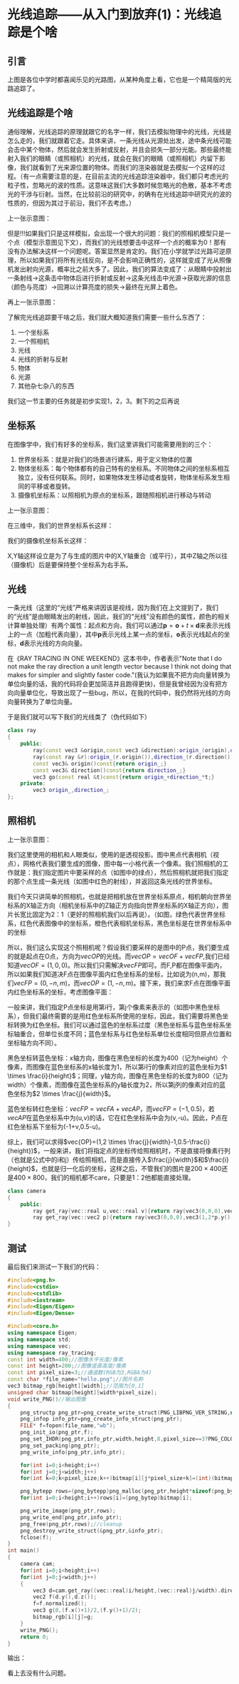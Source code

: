 # 光线追踪——从入门到放弃(1)：光线追踪是个啥
## 引言
上图是各位中学时都喜闻乐见的光路图，从某种角度上看，它也是一个精简版的光路追踪了。

## 光线追踪是个啥
通俗理解，光线追踪的原理就跟它的名字一样，我们去模拟物理中的光线，光线是怎么走的，我们就跟着它走。具体来讲，一条光线从光源处出发，途中条光线可能会击中某个物体，然后就会发生折射或反射，并且会损失一部分光能。那些最终能射入我们的眼睛（或照相机）的光线，就会在我们的眼睛（或照相机）内留下影像，我们就看到了光来源位置的物体。而我们的渲染器就是去模拟一个这样的过程。（有一点需要注意的是，在目前主流的光线追踪渲染器中，我们都只考虑光的粒子性，忽略光的波的性质。这意味这我们大多数时候忽略光的色散，基本不考虑光的干涉与衍射。当然，在比较前沿的研究中，的确有在光线追踪中研究光的波的性质的，但因为其过于前沿，我们不去考虑。）

上一张示意图：


但是!!!如果我们只是这样模拟，会出现一个很大的问题：我们的照相机模型只是一个点（模型示意图见下文），而我们的光线想要击中这样一个点的概率为0！那有没有办法解决这样一个问题呢。答案显然是肯定的。我们在小学就学过光路可逆原理，所以如果我们将所有光线反向，是不会影响正确性的，这样就变成了光从照像机发出射向光源，概率比之前大多了。因此，我们的算法变成了：从眼睛中投射出一条射线->这条击中物体后进行折射或反射->这条光线击中光源->获取光源的信息（颜色与亮度）->回溯以计算亮度的损失->最终在光屏上着色。

再上一张示意图：


了解完光线追踪要干啥之后，我们就大概知道我们需要一些什么东西了：
1. 一个坐标系
2. 一个照相机
3. 光线
4. 光线的折射与反射
5. 物体
6. 光源
7. 其他杂七杂八的东西

我们这一节主要的任务就是初步实现1，2，3。剩下的之后再说

## 坐标系

在图像学中，我们有好多的坐标系，我们这里讲我们可能需要用到的三个：
1. 世界坐标系：就是对我们的场景进行建系，用于定义物体的位置
2. 物体坐标系：每个物体都有的自己特有的坐标系。不同物体之间的坐标系相互独立，没有任何联系。同时，如果物体发生移动或者旋转，物体坐标系发生相同的平移或者旋转。
3. 摄像机坐标系：以照相机为原点的坐标系，跟随照相机进行移动与转动

上一张示意图：


在三维中，我们的世界坐标系长这样：

我们的摄像机坐标系长这样：

X,Y轴这样设立是为了与生成的图片中的X,Y轴重合（或平行），其中Z轴之所以往（摄像机）后是要保持整个坐标系为右手系。


## 光线

一条光线（这里的“光线”严格来讲因该是视线，因为我们在上文提到了，我们的“光线”是由眼睛发出的射线，因此，我们的“光线”没有颜色的属性，颜色的相关计算单独处理）有两个属性：起点和方向，我们可以通过$\mathbf p=\mathbf o+t \times \mathbf d \tag{ray}$来表示光线上的一点（加粗代表向量），其中$\mathbf p$表示光线上某一点的坐标，$\mathbf o$表示光线起点的坐标，$\mathbf d$表示光线的方向向量。

在《RAY TRACING IN ONE WEEKEND》这本书中，作者表示"Note that I do not make the ray direction a unit length vector because I think not doing that makes for simpler and slightly faster code."(我认为如果我不把方向向量转换为单位向量的话，我的代码将会更加简洁并且跑得更快)，但是我曾经因为没有把方向向量单位化，导致出现了一些bug，所以，在我的代码中，我仍然将光线的方向向量转换为了单位向量。

于是我们就可以写下我们的光线类了（伪代码如下）

```c++
class ray
{
	public:
		ray(const vec3 &origin,const vec3 &direction):origin_(origin),direction_(direction.normalized()){}
		ray(const ray &r):origin_(r.origin()),direction_(r.direction()){};
		const vec3& origin()const{return origin_;}
		const vec3& direction()const{return direction_;}
		vec3 go(const real &t)const{return origin_+direction_*t;}
	private:
		vec3 origin_,direction_;
};
```

## 照相机
上一张示意图：


我们这里使用的相机和人眼类似，使用的是透视投影。图中黑点代表相机（视点），网格代表我们要生成的图像，图中每一小格代表一个像素。我们照相机的工作就是：我们指定图片中要采样的点（如图中的绿点），然后照相机就把我们指定的那个点生成一条光线（如图中红色的射线），并返回这条光线的世界坐标。


我们今天只讲简单的照相机，也就是把相机放在世界坐标系原点，相机朝向世界坐标系的X轴正方向（相机坐标系中的Z轴正方向指向世界坐标系的X轴正方向），图片长宽比固定为2：1（更好的照相机我们以后再说）。（如图，绿色代表世界坐标系，红色代表图像中的坐标系，橙色代表相机坐标系，黑色坐标是在世界坐标系中的坐标

所以，我们这么实现这个照相机呢？假设我们要采样的是图中的P点，我们要生成的就是起点在O点，方向为$vec{OP}$的光线。而$vec{OP}=vec{OF}+vec{FP}$,我们已经知道$vec{OF}=(1,0,0)$。所以我们只需解决$vec{FP}$即可。而F,P都在图像平面内，所以如果我们知道决F点在图像平面内红色坐标系的坐标，比如说为(n,m)，那我们$vec{FP}=(0,-n,m)$，而$vec{OP}=(1,-n,m)$。接下来，我们来求F点在图像平面内红色坐标系的坐标，考虑图像平面：


一般来讲，我们指定P点坐标是用第i行，第j个像素来表示的（如图中黑色坐标系），但我们最终需要的是用红色坐标系所使用的坐标，因此，我们需要将黑色坐标转换为红色坐标。我们可以通过蓝色的坐标系过度（黑色坐标系与蓝色坐标系坐标轴重合，但单位长度不同；蓝色坐标系与红色坐标系单位长度相同但原点位置和坐标轴方向不同）。

黑色坐标转蓝色坐标：x轴方向，图像在黑色坐标的长度为400（记为height）个像素，而图像在蓝色坐标系的x轴长度为1，所以第i行的像素对应的蓝色坐标为$1 \times \frac{i}{height}$；同理，y轴方向，图像在黑色坐标的长度为800（记为width）个像素，而图像在蓝色坐标系的y轴长度为2，所以第j列的像素对应的蓝色坐标为$2 \times \frac{j}{width}$。

蓝色坐标转红色坐标：$vec{FP}=vec{FA}+vec{AP}$，而$vec{FP}=(-1,0.5)$，若$vec{AP}$在蓝色坐标系中为(u,v)的话，它在红色坐标系中会为(v,-u)。因此，P点在红色坐标系下坐标为(-1+v,0.5-u)。

综上，我们可以求得$vec{OP}=(1,2 \times \frac{j}{width}-1,0.5-\frac{i}{height})$，一般来讲，我们将指定点的坐标传给照相机时，不是直接将像素行列（也就是公式中的i和j）传给照相机，而是直接传入$\frac{j}{width}$和$\frac{i}{height}$，也就是归一化后的坐标，这样之后，不管我们的图片是$200 \times 400$还是$400 \times 800$，我们的相机都不care，只要是1：2他都能直接处理。

	
```c++
class camera
{
	public:
		ray get_ray(vec::real u,vec::real v){return ray(vec3(0,0,0),vec3(1,2*v-1,0.5-u));}
		ray get_ray(vec::vec2 p){return ray(vec3(0,0,0),vec3(1,2*p.y()-1,0.5-p.x()));};
}
```

## 测试

最后我们来测试一下我们的代码：

```c++
#include<png.h>
#include<cstdio>
#include<cstdlib>
#include<iostream>
#include<Eigen/Eigen>
#include<Eigen/Dense>

#include<core.h>
using namespace Eigen;
using namespace std;
using namespace vec;
using namespace ray_tracing;
const int width=400;//图像水平长度/像素
const int height=200;//图像竖直高度/像素
const int pixel_size=3;//通道数(RGB为3,RGBA为4)
const char *file_name="hello.png";//图片名称
vec3 bitmap_rgb[height][width];//范围为[0,1]
unsigned char bitmap[height][width*pixel_size];
void write_PNG()//输出图像
{
	png_structp png_ptr=png_create_write_struct(PNG_LIBPNG_VER_STRING,nullptr,nullptr,nullptr);
	png_infop info_ptr=png_create_info_struct(png_ptr);
	FILE* f=fopen(file_name,"wb");
	png_init_io(png_ptr,f);
	png_set_IHDR(png_ptr,info_ptr,width,height,8,pixel_size==3?PNG_COLOR_TYPE_RGB:PNG_COLOR_TYPE_RGBA,PNG_INTERLACE_NONE,PNG_COMPRESSION_TYPE_BASE,PNG_FILTER_TYPE_BASE);
	png_set_packing(png_ptr);
	png_write_info(png_ptr,info_ptr);

	for(int i=0;i<height;i++)
	for(int j=0;j<width;j++)
	for(int k=0;k<pixel_size;k++)bitmap[i][j*pixel_size+k]=(int)(bitmap_rgb[i][j][k]*255);

	png_bytepp rows=(png_bytepp)png_malloc(png_ptr,height*sizeof(png_bytep));
	for(int i=0;i<height;i++)rows[i]=(png_bytep)bitmap[i];

	png_write_image(png_ptr,rows);
	png_write_end(png_ptr,info_ptr);
	png_free(png_ptr,rows);//cleanup
	png_destroy_write_struct(&png_ptr,&info_ptr);
	fclose(f);
}
int main()
{
	camera cam;
	for(int i=0;i<height;i++)
	for(int j=0;j<width;j++)
	{
		vec3 d=cam.get_ray((vec::real)i/height,(vec::real)j/width).direction();
		vec2 f(d.y(),d.z());
		f=f.normalized();
		vec3 g(0,(f.x()+1)/2,(f.y()+1)/2);
		bitmap_rgb[i][j]=g;
	}
	write_PNG();
	return 0;
}
```

输出：

看上去没有什么问题。